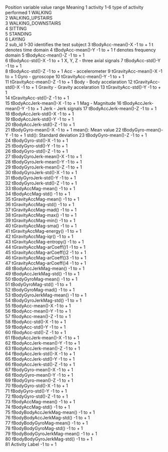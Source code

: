Position	variable	value range	Meaning
1	activity	1-6	type of activity performed
	1 WALKING		
	2 WALKING_UPSTAIRS		
	3 WALKING_DOWNSTAIRS		
	4 SITTING		
	5 STANDING		
	6 LAYING		
2	sub_id	1-30	identifies the test subject
3	tBodyAcc-mean()-X	-1 to + 1	t denotes time domain
4	tBodyAcc-mean()-Y	-1 to + 1	f denotes frequency domain
5	tBodyAcc-mean()-Z	-1 to + 1	
6	tBodyAcc-std()-X	-1 to + 1	X, Y, Z - three axial signals
7	tBodyAcc-std()-Y	-1 to + 1	
8	tBodyAcc-std()-Z	-1 to + 1	Acc - accelerometer 
9	tGravityAcc-mean()-X	-1 to + 1	Gyro - gyroscope 
10	tGravityAcc-mean()-Y	-1 to + 1	
11	tGravityAcc-mean()-Z	-1 to + 1	Body - Body accelaration
12	tGravityAcc-std()-X	-1 to + 1	Gravity - Gravity accelaration
13	tGravityAcc-std()-Y	-1 to + 1	
14	tGravityAcc-std()-Z	-1 to + 1	
15	tBodyAccJerk-mean()-X	-1 to + 1	Mag - Magnitude
16	tBodyAccJerk-mean()-Y	-1 to + 1	Jerk - Jerk signals
17	tBodyAccJerk-mean()-Z	-1 to + 1	
18	tBodyAccJerk-std()-X	-1 to + 1	
19	tBodyAccJerk-std()-Y	-1 to + 1	
20	tBodyAccJerk-std()-Z	-1 to + 1	
21	tBodyGyro-mean()-X	-1 to + 1	mean(): Mean value
22	tBodyGyro-mean()-Y	-1 to + 1	std(): Standard deviation
23	tBodyGyro-mean()-Z	-1 to + 1	
24	tBodyGyro-std()-X	-1 to + 1	
25	tBodyGyro-std()-Y	-1 to + 1	
26	tBodyGyro-std()-Z	-1 to + 1	
27	tBodyGyroJerk-mean()-X	-1 to + 1	
28	tBodyGyroJerk-mean()-Y	-1 to + 1	
29	tBodyGyroJerk-mean()-Z	-1 to + 1	
30	tBodyGyroJerk-std()-X	-1 to + 1	
31	tBodyGyroJerk-std()-Y	-1 to + 1	
32	tBodyGyroJerk-std()-Z	-1 to + 1	
33	tBodyAccMag-mean()	-1 to + 1	
34	tBodyAccMag-std()	-1 to + 1	
35	tGravityAccMag-mean()	-1 to + 1	
36	tGravityAccMag-std()	-1 to + 1	
37	tGravityAccMag-mad()	-1 to + 1	
38	tGravityAccMag-max()	-1 to + 1	
39	tGravityAccMag-min()	-1 to + 1	
40	tGravityAccMag-sma()	-1 to + 1	
41	tGravityAccMag-energy()	-1 to + 1	
42	tGravityAccMag-iqr()	-1 to + 1	
43	tGravityAccMag-entropy()	-1 to + 1	
44	tGravityAccMag-arCoeff()1	-1 to + 1	
45	tGravityAccMag-arCoeff()2	-1 to + 1	
46	tGravityAccMag-arCoeff()3	-1 to + 1	
47	tGravityAccMag-arCoeff()4	-1 to + 1	
48	tBodyAccJerkMag-mean()	-1 to + 1	
49	tBodyAccJerkMag-std()	-1 to + 1	
50	tBodyGyroMag-mean()	-1 to + 1	
51	tBodyGyroMag-std()	-1 to + 1	
52	tBodyGyroMag-mad()	-1 to + 1	
53	tBodyGyroJerkMag-mean()	-1 to + 1	
54	tBodyGyroJerkMag-std()	-1 to + 1	
55	fBodyAcc-mean()-X	-1 to + 1	
56	fBodyAcc-mean()-Y	-1 to + 1	
57	fBodyAcc-mean()-Z	-1 to + 1	
58	fBodyAcc-std()-X	-1 to + 1	
59	fBodyAcc-std()-Y	-1 to + 1	
60	fBodyAcc-std()-Z	-1 to + 1	
61	fBodyAccJerk-mean()-X	-1 to + 1	
62	fBodyAccJerk-mean()-Y	-1 to + 1	
63	fBodyAccJerk-mean()-Z	-1 to + 1	
64	fBodyAccJerk-std()-X	-1 to + 1	
65	fBodyAccJerk-std()-Y	-1 to + 1	
66	fBodyAccJerk-std()-Z	-1 to + 1	
67	fBodyGyro-mean()-X	-1 to + 1	
68	fBodyGyro-mean()-Y	-1 to + 1	
69	fBodyGyro-mean()-Z	-1 to + 1	
70	fBodyGyro-std()-X	-1 to + 1	
71	fBodyGyro-std()-Y	-1 to + 1	
72	fBodyGyro-std()-Z	-1 to + 1	
73	fBodyAccMag-mean()	-1 to + 1	
74	fBodyAccMag-std()	-1 to + 1	
75	fBodyBodyAccJerkMag-mean()	-1 to + 1	
76	fBodyBodyAccJerkMag-std()	-1 to + 1	
77	fBodyBodyGyroMag-mean()	-1 to + 1	
78	fBodyBodyGyroMag-std()	-1 to + 1	
79	fBodyBodyGyroJerkMag-mean()	-1 to + 1	
80	fBodyBodyGyroJerkMag-std()	-1 to + 1	
81	Activity Label	-1 to + 1	
